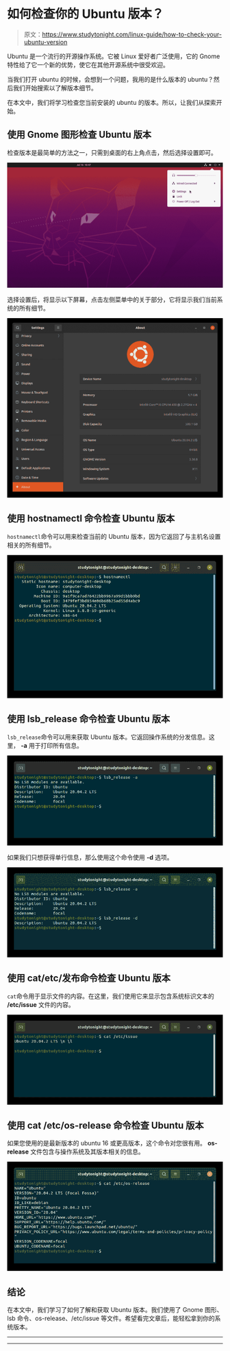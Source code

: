 # 如何检查你的 Ubuntu 版本？

> 原文：<https://www.studytonight.com/linux-guide/how-to-check-your-ubuntu-version>

Ubuntu 是一个流行的开源操作系统。它被 Linux 爱好者广泛使用，它的 Gnome 特性给了它一个新的优势，使它在其他开源系统中很受欢迎。

当我们打开 ubuntu 的时候，会想到一个问题，我用的是什么版本的 ubuntu？然后我们开始搜索以了解版本细节。

在本文中，我们将学习检查您当前安装的 ubuntu 的版本。所以，让我们从探索开始。

## 使用 Gnome 图形检查 Ubuntu 版本

检查版本是最简单的方法之一，只需到桌面的右上角点击，然后选择设置即可。

![ubuntu version](img/9c7d20a125ae89d640add07724d33ca2.png)

选择设置后，将显示以下屏幕，点击左侧菜单中的关于部分，它将显示我们当前系统的所有细节。

![ubuntu version](img/6f5e5f343f6a0e345b9e768619a98746.png)

## 使用 hostnamectl 命令检查 Ubuntu 版本

`hostnamectl`命令可以用来检查当前的 Ubuntu 版本，因为它返回了与主机名设置相关的所有细节。

![hostname](img/d06621812e0de7dcaa1f05731c1584a4.png)

## 使用 lsb_release 命令检查 Ubuntu 版本

`lsb_release`命令可以用来获取 Ubuntu 版本。它返回操作系统的分发信息。这里， **-a** 用于打印所有信息。

![lsb release](img/5f796b3197399eb9ae114f4c1d50c1f4.png)

如果我们只想获得单行信息，那么使用这个命令使用 **-d** 选项。

![lsb release -d](img/47f3aa6426ee135319fc985c2775fb9c.png)

## 使用 cat/etc/发布命令检查 Ubuntu 版本

`cat`命令用于显示文件的内容。在这里，我们使用它来显示包含系统标识文本的 **/etc/issue** 文件的内容。

![cat](img/6a3177ec280df6fde8ba9e332c603093.png)

## 使用 cat /etc/os-release 命令检查 Ubuntu 版本

如果您使用的是最新版本的 ubuntu 16 或更高版本，这个命令对您很有用。 **os-release** 文件包含与操作系统及其版本相关的信息。

![ubuntu version](img/d1643761b81167723f26368cb3740ca2.png)

## 结论

在本文中，我们学习了如何了解和获取 Ubuntu 版本。我们使用了 Gnome 图形、lsb 命令、os-release、/etc/issue 等文件。希望看完文章后，能轻松拿到你的系统版本。

* * *

* * *